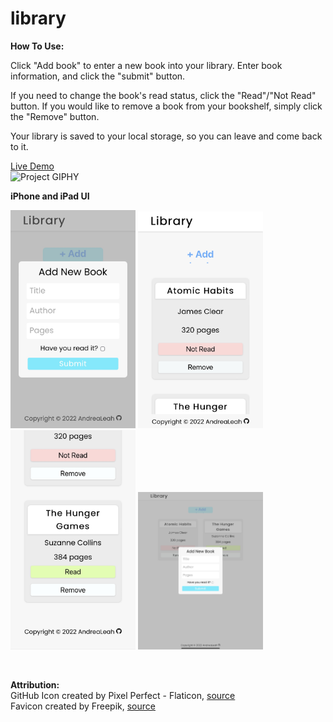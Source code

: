 # library

**How To Use:**   

Click "Add book" to enter a new book into your library. Enter book information, and click the "submit" button.  

If you need to change the book's read status, click the "Read"/"Not Read" button. If you would like to remove a book from your bookshelf, simply click the "Remove" button.  

Your library is saved to your local storage, so you can leave and come back to it.   

[Live Demo](https://andrealeah.github.io/library/)  
![Project GIPHY](https://media.giphy.com/media/uJadEYKEAyJ2zB0m90/giphy.gif)  

**iPhone and iPad UI**

<p float="left">
<img src="images/mobileUI.jpg" width="200" height="auto" />
<img src="images/mobileUI_2.jpg" width="200" height="auto" />
<img src="images/mobileUI_3.jpg" width="200" height="auto" />
<img src="images/ipadUI.JPG" width="200" height="auto" /> 
</p>



<br />

**Attribution:**  
GitHub Icon created by Pixel Perfect - Flaticon, [source](https://www.flaticon.com/free-icons/github)  
Favicon created by Freepik, [source](https://www.flaticon.com/free-icons/book)